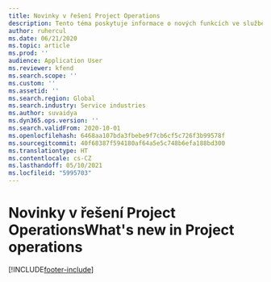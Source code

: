 ```yaml
---
title: Novinky v řešení Project Operations
description: Tento téma poskytuje informace o nových funkcích ve službě Microsoft Dynamics Project Operations.
author: ruhercul
ms.date: 06/21/2020
ms.topic: article
ms.prod: ''
audience: Application User
ms.reviewer: kfend
ms.search.scope: ''
ms.custom: ''
ms.assetid: ''
ms.search.region: Global
ms.search.industry: Service industries
ms.author: suvaidya
ms.dyn365.ops.version: ''
ms.search.validFrom: 2020-10-01
ms.openlocfilehash: 6468aa107bda3fbebe9f7cb6cf5c726f3b99578f
ms.sourcegitcommit: 40f68387f594180af64a5e5c748b6efa188bd300
ms.translationtype: HT
ms.contentlocale: cs-CZ
ms.lasthandoff: 05/10/2021
ms.locfileid: "5995703"
---
```

# <a name="whats-new-in-project-operations"></a><span data-ttu-id="67e55-103">Novinky v řešení Project Operations</span><span class="sxs-lookup"><span data-stu-id="67e55-103">What's new in Project operations</span></span>


[!INCLUDE[footer-include](../includes/footer-banner.md)]